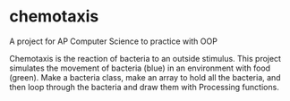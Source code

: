 chemotaxis
==========

A project for AP Computer Science to practice with OOP

Chemotaxis is the reaction of bacteria to an outside stimulus. This project simulates the movement of bacteria (blue) in an environment with food (green). Make a bacteria class, make an array to hold all the bacteria, and then loop through the bacteria and draw them with Processing functions.
